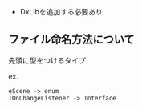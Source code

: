 - DxLibを追加する必要あり

## ファイル命名方法について

先頭に型をつけるタイプ

ex.
```
eScene -> enum
IOnChangeListener -> Interface
```
